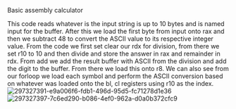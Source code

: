 Basic assembly calculator

This code reads whatever is the input string is up to 10 bytes and is named input for
the buffer. After this we load the first byte from input onto rax and then we subtract 48
to convert the ASCII value to its respective integer value.
From the code we first set clear our rdx for division, from there we set r10 to 10 and
then divide and store the answer in rax and remainder in rdx. From add we add the
result buffer with ASCII from the division and add the digit to the buffer. From there we
load this onto r8.
We can also see from our forloop we load each symbol and perform the ASCII
conversion based on whatever was loaded onto the bl, cl registers using r10 as the
index.
![297327391-e9a006f6-fdb1-496d-95d5-fc71278d1e36](https://github.com/dndy9/Assembly-Calc/assets/144296043/d75c3668-aefb-40fb-8c73-19dd80bd6596)
![297327397-7c6ed290-b086-4ef0-962a-d0a0b372cfc9](https://github.com/dndy9/Assembly-Calc/assets/144296043/d8f28c09-854e-4f3d-88ff-df1603313435)
